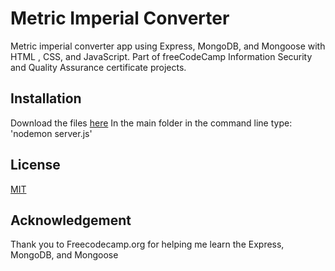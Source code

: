 # Metric Imperial Converter

Metric imperial converter app using Express, MongoDB, and Mongoose with HTML , CSS, and JavaScript.  Part of freeCodeCamp Information Security and Quality Assurance certificate projects.

## Installation

Download the files [here](https://github.com/Stevegolden12/metric-imperial-converter)
In the main folder in the command line type: 'nodemon server.js'

## License

[MIT](https://choosealicense.com/licenses/mit/)

## Acknowledgement

Thank you to Freecodecamp.org for helping me learn the Express, MongoDB, and Mongoose